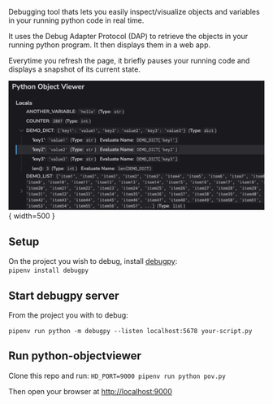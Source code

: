 Debugging tool thats lets you easily inspect/visualize objects and variables in your running python code in real time.  

It uses the Debug Adapter Protocol (DAP) to retrieve the objects in your running python program. It then displays them in a web app.  

Everytime you refresh the page, it briefly pauses your running code and displays a snapshot of its current state.  

![Screenshot](screenshot.png){ width=500 }


## Setup
On the project you wish to debug, install [debugpy](https://github.com/microsoft/debugpy):  
`pipenv install debugpy`



## Start debugpy server
From the project you with to debug:
```
pipenv run python -m debugpy --listen localhost:5678 your-script.py
```

## Run python-objectviewer
Clone this repo and run:
`HD_PORT=9000 pipenv run python pov.py`

Then open your browser at [http://localhost:9000](http://localhost:9000)